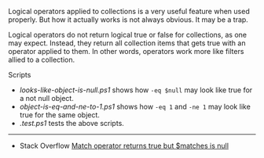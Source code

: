 
Logical operators applied to collections is a very useful feature when used
properly. But how it actually works is not always obvious. It may be a trap.

Logical operators do not return logical true or false for collections, as one
may expect. Instead, they return all collection items that gets true with an
operator applied to them. In other words, operators work more like filters
allied to a collection.

Scripts

- *looks-like-object-is-null.ps1* shows how `-eq $null` may look like true for a not null object.
- *object-is-eq-and-ne-to-1.ps1* shows how `-eq 1` and `-ne 1` may look like true for the same object.
- *.test.ps1* tests the above scripts.

---

- Stack Overflow [Match operator returns true but $matches is null](http://stackoverflow.com/q/8651905/323582)
